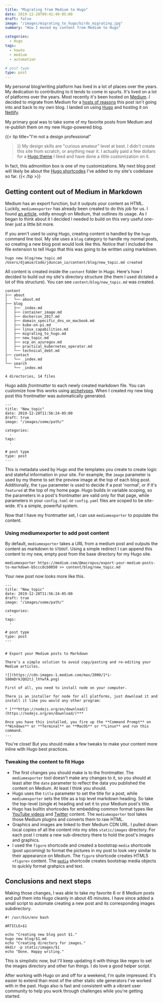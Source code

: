 ```yaml
---
title: "Migrating from Medium to Hugo"
date: 2019-12-28T09:41:49-05:00
draft: false
image: "/images/migrating_to_hugo/birds_migrating.jpg"
summary: "How I moved my content from Medium to Hugo"

categories: 
  - Hugo
tags:
  - howto
  - medium
  - automation

# post type
type: post
---
```


My personal blog/writing platform has lived in a lot of places over the years. My dedication to contributing to it tends to come in spurts. It's lived on a lot of platforms over the years. Most recently it's been hosted on [Medium](https://medium.com/@jamieeduncan). I decided to migrate from Medium for a [hosts of reasons](https://nomedium.dev/) this post isn't going into and back to my own blog. I landed on using [Hugo](https://gohugo.io/) and hosting it on [Netlify](https://www.netlify.com/).

My primary goal was to take some of my favorite posts from Medium and re-publish them on my new Hugo-powered blog. 

{{< tip
title="I'm not a design professional"
>}}
My design skills are "curious amateur" level at best. I didn't create this site from scratch, or anything near it. I actually paid a few dollars for a [Hugo theme](https://gethugothemes.com/products/liva-hugo/) I liked and have done a little customization on it. 

In fact, this admonition box is one of my customizations. My next blog post will likely be about the [Hugo shortcodes](https://gohugo.io/content-management/shortcodes/) I've added to my site's codebase so far.
{{< /tip >}}

## Getting content out of Medium in Markdown

Medium has an export function, but it outputs your content as HTML. Luckily, `mediumexporter` has already been created to do this job for us. I found [an article](https://medium.com/@macropus/export-your-medium-posts-to-markdown-b5ccc8cb0050), oddly enough on Medium, that outlines its usage. As I began to think about it I decided I needed to build on this very useful one-liner just a little bit more. 

If you aren't used to using Hugo, creating content is handled by the `hugo` command line tool. My site uses a `blog` category to handle my normal posts, so creating a new blog post would look like this. Notice that I included the file extension to tell Hugo that this was going to be written using markdown.

```
hugo new blog/new_topic.md
/Users/djamie/Code/jduncan_io/content/blog/new_topic.md created
```
All content is created inside the `content` folder in Hugo. Here's how I decided to build out my site's directory structure (the them I used dictated a lot of this structure). You can see `content/blog/new_topic.md` was created.

```
content
├── about
│   └── about.md
├── blog
│   ├── _index.md
│   ├── container_image.md
│   ├── dockercon_2017.md
│   ├── domain_specific_dns_on_macbook.md
│   ├── kube-on-pi.md
│   ├── linux_capabilities.md
│   ├── migrating_to_hugo.md
│   ├── new_topic.md
│   ├── ocp_on_azuregov.md
│   ├── practical_kubernetes_operator.md
│   └── technical_debt.md
├── contact
│   └── _index.md
└── search
    └── _index.md

4 directories, 14 files
```

Hugo adds _frontmatter_ to each newly created markdown file. You can customize how this works using [archetypes](https://gohugo.io/content-management/archetypes/). When I created my new blog post this frontmatter was automatically generated. 

```
---
title: "New_topic"
date: 2019-12-28T11:56:24-05:00
draft: true
image: "/images/some/path/"

categories:
  -
tags:
  -

# post type
type: post
---
```

This is metadata used by Hugo and the templates you create to create logic and stateful information in your site. For example, the `image` parameter is used by my theme to set the preview image at the top of each blog post. Additionally, the `type` parameter is used to decide if a post 'normal', or if it's `featured` at the top of my home page. Hugo builds in variable scoping, so the parameters in a post's frontmatter are valid only for that page, while parameters in your `config.toml` or `config.yaml` files are scoped to be site-wide. It's a simple, powerful system.

Now that I have my frontmatter set, I can use `mediumexporter` to populate the content. 

### Using mediumexporter to add post content

By default, `mediumexporter` takes a URL from a medium post and outputs the content as markdown to `STDOUT`. Using a simple redirect I can append this content to my new, empty post from the base directory for my Hugo site. 

```
mediumexporter https://medium.com/@macropus/export-your-medium-posts-to-markdown-b5ccc8cb0050 >> content/blog/new_topic.md
```

Your new post now looks more like this. 

```
---
title: "New_topic"
date: 2019-12-28T11:56:24-05:00
draft: true
image: "/images/some/path/"

categories:
  -
tags:
  -

# post type
type: post
---


# Export your Medium posts to Markdown

There’s a simple solution to avoid copy/pasting and re-editing your Medium articles.

![](https://cdn-images-1.medium.com/max/2000/1*i-S80mDrkJQO2tJ_lhYwfA.png)

First of all, you need to install node on your computer.

There is an installer for node for all platforms, just download it and install it like you would any other program:

* [***https://nodejs.org/en/download/](https://nodejs.org/en/download/)***

Once you have this installed, you fire up the **Command Prompt** on **Windows** or **Terminal** on **MacOS** or **Linux** and run this command.
...
```

You're close! But you should make a few tweaks to make your content more inline with Hugo best practices.

### Tweaking the content to fit Hugo

* The first changes you should make is to the frontmatter. The `mediumexporter` tool doesn't make any changes to it, so you should at least alter the `date` parameter to reflect the data you published the content on Medium. At least I think you should.
* Hugo uses the `title` parameter to set the title for a post, while `mediumexporter` sets the title as a top level markdown heading. So take the top-level (single `#`) heading and set it to your Medium post's title.
* Hugo has builtin shortcodes for embedding common format types like [YouTube videos](https://gohugo.io/content-management/shortcodes/#youtube) and [Twitter](https://gohugo.io/content-management/shortcodes/#tweet) content. The `mediumexporter` tool takes those Medium plugins and converts them to raw HTML. 
* Graphics and images are linked to their Medium CDN URL. I pulled down local copies of all the content into my sites `static/images` directory. For each post I create a new sub-directory there to hold the post's images and graphics.
* I used the `figure` shortcode and created a bootstrap `media` shortcode (post upcoming) to format the pictures in my post to look very similar to their appearance on Medium. The `figure` shortcode creates HTML5 `<figure>` content. The [`media`](https://getbootstrap.com/docs/4.0/layout/media-object/) shortcode creates bootstrap media objects to quickly format grahpics and text. 

## Conclusions and next steps

Making those changes, I was able to take my favorite 6 or 8 Medium posts and pull them into Hugo cleanly in about 45 minutes. I have since added a small script to automate creating a new post and its corresponding images subdirectory.

```
#! /usr/bin/env bash

ARTICLE=$1

echo "Creating new blog post $1."
hugo new blog/$1.md
echo "Creating directory for images."
mkdir -p static/images/$1
echo "Done. Happy writing."
```

This is simplistic now, but I'll keep updating it with things like regex to set the images directory and other fun things. I do love a good helper script.

After working with Hugo on and off for a weekend, I'm quite impressed. It's easier to extend than most of the other static site generators I've worked with in the past. Hugo also is fast and consistent with a vibrant user community to help you work through challenges while you're getting started.
